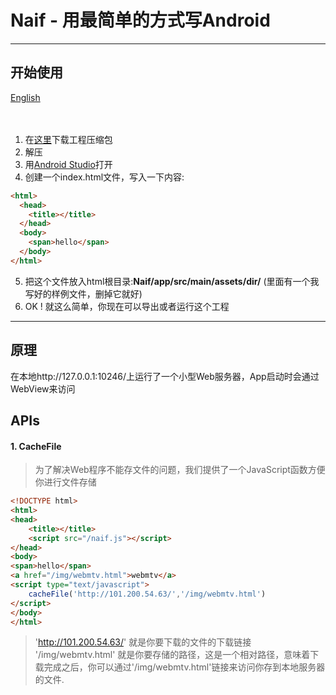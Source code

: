 # Naif - 用最简单的方式写Android
***
## 开始使用
<a href="https://github.com/StevenZack/naif/blob/master/README.md">English</a><br><br><br>
 1. 在<a href="https://github.com/StevenZack/naif/releases">这里</a>下载工程压缩包<br>
 2. 解压<br>
 3. 用<a href="https://developer.android.com/studio/index.html">Android Studio</a>打开<br>
 4. 创建一个index.html文件，写入一下内容:<br>
``` html
<html>
  <head>
  	<title></title>
  </head>
  <body>
    <span>hello</span>
  </body>
</html>
```
 5. 把这个文件放入html根目录:<b>Naif/app/src/main/assets/dir/</b> (里面有一个我写好的样例文件，删掉它就好)<br>
 6. OK ! 就这么简单，你现在可以导出或者运行这个工程<br>
***

## 原理
在本地http://127.0.0.1:10246/上运行了一个小型Web服务器，App启动时会通过WebView来访问

## APIs
#### 1. CacheFile 
> 为了解决Web程序不能存文件的问题，我们提供了一个JavaScript函数方便你进行文件存储
``` html
<!DOCTYPE html>
<html>
<head>
	<title></title>
	<script src="/naif.js"></script>
</head>
<body>
<span>hello</span>
<a href="/img/webmtv.html">webmtv</a>
<script type="text/javascript">
	cacheFile('http://101.200.54.63/','/img/webmtv.html')
</script>
</body>
</html>
```
> 'http://101.200.54.63/' 就是你要下载的文件的下载链接<br>
'/img/webmtv.html' 就是你要存储的路径，这是一个相对路径，意味着下载完成之后，你可以通过'/img/webmtv.html'链接来访问你存到本地服务器的文件.<br>
